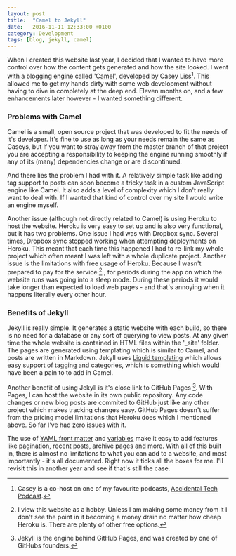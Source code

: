 ```yaml
---
layout: post
title:  "Camel to Jekyll"
date:   2016-11-11 12:33:00 +0100
category: Development
tags: [blog, jekyll, camel]
---
```


When I created this website last year, I decided that I wanted to have more control over how the content gets generated and how the site looked. I went with a blogging engine called '[Camel][camel]', developed by Casey Liss[^1]. This allowed me to get my hands dirty with some web development without having to dive in completely at the deep end. Eleven months on, and a few enhancements later however - I wanted something different.

### Problems with Camel
Camel is a small, open source project that was developed to fit the needs of it's developer. It's fine to use as long as your needs remain the same as Caseys, but if you want to stray away from the master branch of that project you are accepting a responsibility to keeping the engine running smoothly if any of its (many) dependencies change or are discontinued. 

And there lies the problem I had with it. A relatively simple task like adding tag support to posts can soon become a tricky task in a custom JavaScript engine like Camel. It also adds a level of complexity which I don't really want to deal with. If I wanted that kind of control over my site I would write an engine myself. 

Another issue (although not directly related to Camel) is using Heroku to host the website. Heroku is very easy to set up and is also very functional, but it has two problems. One issue I had was with Dropbox sync. Several times, Dropbox sync stopped working when attempting deployments on Heroku. This meant that each time this happened I had to re-link my whole project which often meant I was left with a whole duplicate project. Another issue is the limitations with free usage of Heroku. Because I wasn't prepared to pay for the service [^2] , for periods during the app on which the website runs was going into a sleep mode. During these periods it would take longer than expected to load web pages - and that's annoying when it happens literally every other hour.

### Benefits of Jekyll
Jekyll is really simple. It generates a static website with each build, so there is no need for a database or any sort of querying to view posts. At any given time the whole website is contained in HTML files within the '_site' folder. The pages are generated using templating which is similar to Camel, and posts are written in Markdown. Jekyll uses [Liquid templating][lqd] which allows easy support of tagging and categories, which is something which would have been a pain to to add in Camel. 

Another benefit of using Jekyll is it's close link to GitHub Pages [^3]. With Pages, I can host the website in its own public repository. Any code changes or new blog posts are commited to GitHub just like any other project which makes tracking changes easy.  GitHub Pages doesn't suffer from the pricing model limitations that Heroku does which I mentioned above. So far I've had zero issues with it. 

The use of [YAML front matter][yaml] and [variables][var] make it easy to add features like pagination, recent posts, archive pages and more. With all of this built in, there is almost no limitations to what you can add to a website, and most importantly - it's all documented. Right now it ticks all the boxes for me. I'll revisit this in another year and see if that's still the case. 

[^1]: Casey is a co-host on one of my favourite podcasts, [Accidental Tech Podcast][atp].

[^2]: I view this website as a hobby. Unless I am making some money from it I don't see the point in it becoming a money drain no matter how cheap Heroku is. There are plenty of other free options.

[^3]: Jekyll is the engine behind GitHub Pages, and was created by one of GitHubs founders. 

[camel]:https://github.com/cliss/camel
[atp]:http://atp.fm/
[lqd]:http://shopify.github.io/liquid/
[yaml]:https://jekyllrb.com/docs/frontmatter/
[var]:https://jekyllrb.com/docs/variables/
